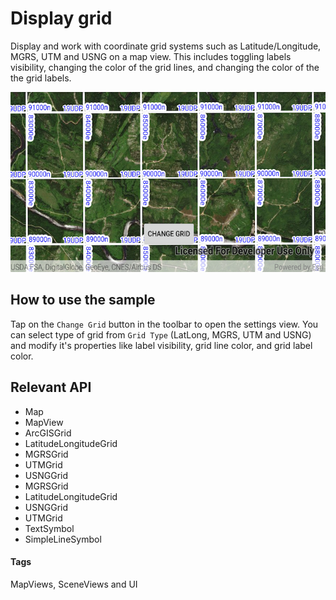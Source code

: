 # Display grid
Display and work with coordinate grid systems such as Latitude/Longitude, MGRS, UTM and USNG on a map view. 
This includes toggling labels visibility, changing the color of the grid lines, and changing the color of the the grid labels.

![Display Grid App](display-grid.png)

## How to use the sample
Tap on the `Change Grid` button in the toolbar to open the settings view. 
You can select type of grid from `Grid Type` (LatLong, MGRS, UTM and USNG) 
and modify it's properties like label visibility, grid line color, and grid label color.

## Relevant API
* Map
* MapView
* ArcGISGrid
* LatitudeLongitudeGrid
* MGRSGrid
* UTMGrid
* USNGGrid
* MGRSGrid
* LatitudeLongitudeGrid
* USNGGrid
* UTMGrid
* TextSymbol
* SimpleLineSymbol

#### Tags
MapViews, SceneViews and UI
